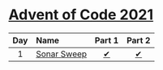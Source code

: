 [Advent of Code 2021](https://adventofcode.com/2021)
====================================================

|Day  |Name                 |Part 1                       |Part 2                       |
|:---:|:--------------------|:---------------------------:|:---------------------------:|
|1    |[Sonar Sweep](Day1)  |[&#10004;](./Day1/Part1.kts) |[&#10004;](./Day1/Part2.kts) |

[Day1]: https://adventofcode.com/2021/day/1
